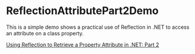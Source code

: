 # ReflectionAttributePart2Demo

This is a simple demo shows a practical use of Reflection in .NET to access an attribute on a class property.

[Using Reflection to Retrieve a Property Attribute in .NET: Part 2](https://brightideatechnology.blogspot.com/2024/08/using-reflection-to-retrieve-property.html)
